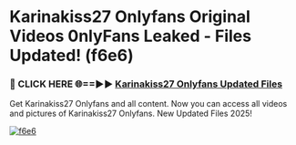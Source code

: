 # Karinakiss27 Onlyfans Original Videos 0nlyFans Leaked - Files Updated! (f6e6)

<h3>🔴 CLICK HERE 🌐==►► <a href="https://tinyurl.com/ehrbuxhb" rel="nofollow">Karinakiss27 Onlyfans Updated Files</a></h3>

Get Karinakiss27 Onlyfans and all content. Now you can access all videos and pictures of Karinakiss27 Onlyfans. New Updated Files 2025!

[![f6e6](https://i.imgur.com/lVYEuWS.gif)](https://tinyurl.com/ehrbuxhb)
